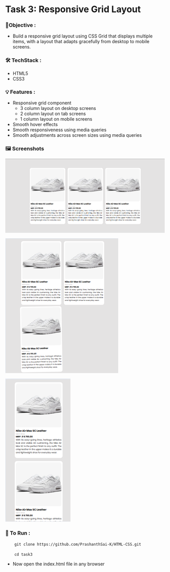 
# Task 3: Responsive Grid Layout

### 🎯Objective :

- Build a responsive grid layout using CSS Grid that displays multiple items, with a layout that adapts gracefully from desktop to mobile screens.


###  🛠️ TechStack :

- HTML5
- CSS3

### 💡 Features :

- Responsive grid component
    - 3 column layout on desktop screens
    - 2 column layout on tab screens
    - 1 column layout on mobile screens
- Smooth hover effects
- Smooth responsiveness using media queries
- Smooth adjustments across screen sizes using media queries

### 🖼️ Screenshots


![View 1](./images/image1.png)

![View 2](./images/image2.png)

![View 3](./images/image3.png)



### 🚀 To Run :

```
    git clone https://github.com/PrashanthSai-K/HTML-CSS.git

    cd task3
```
- Now open the index.html file in any browser

